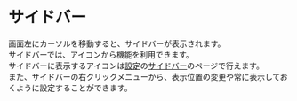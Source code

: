 # サイドバー

画面左にカーソルを移動すると、サイドバーが表示されます。  
サイドバーでは、アイコンから機能を利用できます。  
サイドバーに表示するアイコンは[設定](options.md)の[サイドバー](options/sidebar.md)のページで行えます。  
また、サイドバーの右クリックメニューから、表示位置の変更や常に表示しておくように設定することができます。

